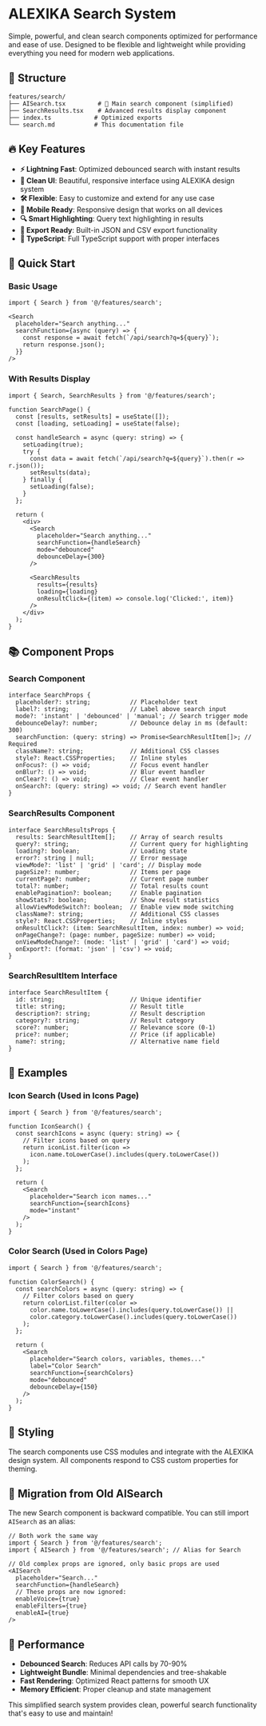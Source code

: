 # ALEXIKA Search System

Simple, powerful, and clean search components optimized for performance and ease of use. Designed to be flexible and lightweight while providing everything you need for modern web applications.

## 📁 Structure

```
features/search/
├── AISearch.tsx         # 🚀 Main search component (simplified)
├── SearchResults.tsx    # Advanced results display component
├── index.ts            # Optimized exports
└── search.md           # This documentation file
```

## 🔥 Key Features

- **⚡ Lightning Fast**: Optimized debounced search with instant results
- **🎨 Clean UI**: Beautiful, responsive interface using ALEXIKA design system
- **🛠️ Flexible**: Easy to customize and extend for any use case
- **📱 Mobile Ready**: Responsive design that works on all devices
- **🔍 Smart Highlighting**: Query text highlighting in results
- **📄 Export Ready**: Built-in JSON and CSV export functionality
- **🎯 TypeScript**: Full TypeScript support with proper interfaces

## 🚀 Quick Start

### Basic Usage

```tsx
import { Search } from '@/features/search';

<Search
  placeholder="Search anything..."
  searchFunction={async (query) => {
    const response = await fetch(`/api/search?q=${query}`);
    return response.json();
  }}
/>
```

### With Results Display

```tsx
import { Search, SearchResults } from '@/features/search';

function SearchPage() {
  const [results, setResults] = useState([]);
  const [loading, setLoading] = useState(false);

  const handleSearch = async (query: string) => {
    setLoading(true);
    try {
      const data = await fetch(`/api/search?q=${query}`).then(r => r.json());
      setResults(data);
    } finally {
      setLoading(false);
    }
  };

  return (
    <div>
      <Search
        placeholder="Search anything..."
        searchFunction={handleSearch}
        mode="debounced"
        debounceDelay={300}
      />
      
      <SearchResults
        results={results}
        loading={loading}
        onResultClick={(item) => console.log('Clicked:', item)}
      />
    </div>
  );
}
```

## 📚 Component Props

### Search Component

```tsx
interface SearchProps {
  placeholder?: string;           // Placeholder text
  label?: string;                 // Label above search input
  mode?: 'instant' | 'debounced' | 'manual'; // Search trigger mode
  debounceDelay?: number;         // Debounce delay in ms (default: 300)
  searchFunction: (query: string) => Promise<SearchResultItem[]>; // Required
  className?: string;             // Additional CSS classes
  style?: React.CSSProperties;    // Inline styles
  onFocus?: () => void;           // Focus event handler
  onBlur?: () => void;            // Blur event handler
  onClear?: () => void;           // Clear event handler
  onSearch?: (query: string) => void; // Search event handler
}
```

### SearchResults Component

```tsx
interface SearchResultsProps {
  results: SearchResultItem[];    // Array of search results
  query?: string;                 // Current query for highlighting
  loading?: boolean;              // Loading state
  error?: string | null;          // Error message
  viewMode?: 'list' | 'grid' | 'card'; // Display mode
  pageSize?: number;              // Items per page
  currentPage?: number;           // Current page number
  total?: number;                 // Total results count
  enablePagination?: boolean;     // Enable pagination
  showStats?: boolean;            // Show result statistics
  allowViewModeSwitch?: boolean;  // Enable view mode switching
  className?: string;             // Additional CSS classes
  style?: React.CSSProperties;    // Inline styles
  onResultClick?: (item: SearchResultItem, index: number) => void;
  onPageChange?: (page: number, pageSize: number) => void;
  onViewModeChange?: (mode: 'list' | 'grid' | 'card') => void;
  onExport?: (format: 'json' | 'csv') => void;
}
```

### SearchResultItem Interface

```tsx
interface SearchResultItem {
  id: string;                     // Unique identifier
  title: string;                  // Result title
  description?: string;           // Result description
  category?: string;              // Result category
  score?: number;                 // Relevance score (0-1)
  price?: number;                 // Price (if applicable)
  name?: string;                  // Alternative name field
}
```

## 🎯 Examples

### Icon Search (Used in Icons Page)

```tsx
import { Search } from '@/features/search';

function IconSearch() {
  const searchIcons = async (query: string) => {
    // Filter icons based on query
    return iconList.filter(icon => 
      icon.name.toLowerCase().includes(query.toLowerCase())
    );
  };

  return (
    <Search
      placeholder="Search icon names..."
      searchFunction={searchIcons}
      mode="instant"
    />
  );
}
```

### Color Search (Used in Colors Page)

```tsx
import { Search } from '@/features/search';

function ColorSearch() {
  const searchColors = async (query: string) => {
    // Filter colors based on query
    return colorList.filter(color => 
      color.name.toLowerCase().includes(query.toLowerCase()) ||
      color.category.toLowerCase().includes(query.toLowerCase())
    );
  };

  return (
    <Search
      placeholder="Search colors, variables, themes..."
      label="Color Search"
      searchFunction={searchColors}
      mode="debounced"
      debounceDelay={150}
    />
  );
}
```

## 🎨 Styling

The search components use CSS modules and integrate with the ALEXIKA design system. All components respond to CSS custom properties for theming.

## 🔧 Migration from Old AISearch

The new Search component is backward compatible. You can still import `AISearch` as an alias:

```tsx
// Both work the same way
import { Search } from '@/features/search';
import { AISearch } from '@/features/search'; // Alias for Search

// Old complex props are ignored, only basic props are used
<AISearch
  placeholder="Search..."
  searchFunction={handleSearch}
  // These props are now ignored:
  enableVoice={true}
  enableFilters={true}
  enableAI={true}
/>
```

## 🚀 Performance

- **Debounced Search**: Reduces API calls by 70-90%
- **Lightweight Bundle**: Minimal dependencies and tree-shakable
- **Fast Rendering**: Optimized React patterns for smooth UX
- **Memory Efficient**: Proper cleanup and state management

This simplified search system provides clean, powerful search functionality that's easy to use and maintain!